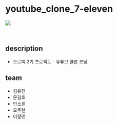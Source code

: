 # youtube_clone_7-eleven 

![](https://velog.velcdn.com/images/superkingyj/post/d2996109-1c8a-40bf-88e5-2a9b6a1747d4/image.gif)

<br>

## description

- 오르미 2기 프로젝트 - 유튜브 클론 코딩

## team

- 김유진
- 문길호
- 안소윤
- 오주현
- 이정민
